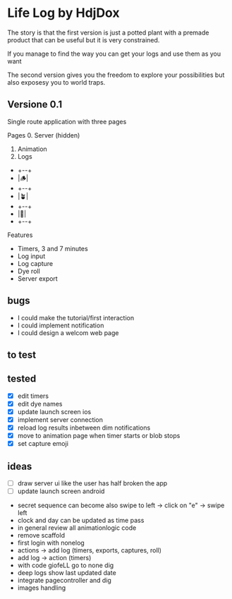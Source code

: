 # Life Log by HdjDox

The story is that the first version is just a potted plant with a premade product that can be useful but it is very constrained.

If you manage to find the way you can get your logs and use them as you want

The second version gives you the freedom to explore your possibilities but also exposesy you to world traps.

## Versione 0.1

Single route application with three pages

Pages
0. Server (hidden)
1. Animation
2. Logs

- +--+
- |🪵|
- +--+
- |🪴|
- +--+
- |🫚|
- +--+

Features
- Timers, 3 and 7 minutes
- Log input
- Log capture
- Dye roll
- Server export

## bugs
- I could make the tutorial/first interaction
- I could implement notification
- I could design a welcom web page

## to test

## tested
- [x] edit timers
- [x] edit dye names
- [x] update launch screen ios
- [x] implement server connection
- [x] reload log results inbetween dim notifications
- [x] move to animation page when timer starts or blob stops
- [x] set capture emoji

## ideas
- [ ] draw server ui like the user has half broken the app
- [ ] update launch screen android
- secret sequence can become also swipe to left -> click on "e"  -> swipe left
- clock and day can be updated as time pass
- in general review all animationlogic code
- remove scaffold
- first login with nonelog
- actions -> add log (timers, exports, captures, roll)
- add log -> action (timers)
- with code giofeLL go to none dig
- deep logs show last updated date
- integrate pagecontroller and dig
- images handling